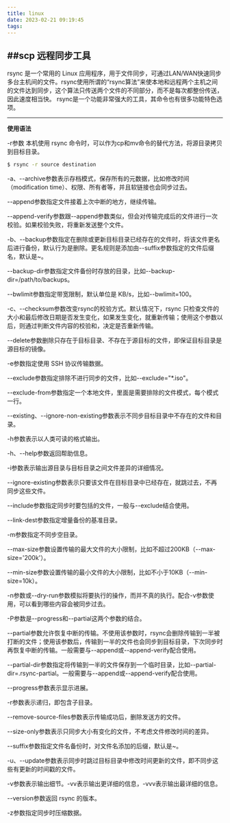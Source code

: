 ```yaml
---
title: linux
date: 2023-02-21 09:19:45
tags:
---
```


##scp 远程同步工具
---

rsync 是一个常用的 Linux 应用程序，用于文件同步，可通过LAN/WAN快速同步多台主机间的文件。rsync使用所谓的“rsync算法”来使本地和远程两个主机之间的文件达到同步，这个算法只传送两个文件的不同部分，而不是每次都整份传送，因此速度相当快。 rsync是一个功能非常强大的工具，其命令也有很多功能特色选项。

***

**使用语法**

-r参数
本机使用 rsync 命令时，可以作为cp和mv命令的替代方法，将源目录拷贝到目标目录。

``` bash
$ rsync -r source destination 
```

-a、--archive参数表示存档模式，保存所有的元数据，比如修改时间（modification time）、权限、所有者等，并且软链接也会同步过去。

--append参数指定文件接着上次中断的地方，继续传输。

--append-verify参数跟--append参数类似，但会对传输完成后的文件进行一次校验。如果校验失败，将重新发送整个文件。

-b、--backup参数指定在删除或更新目标目录已经存在的文件时，将该文件更名后进行备份，默认行为是删除。更名规则是添加由--suffix参数指定的文件后缀名，默认是~。

--backup-dir参数指定文件备份时存放的目录，比如--backup-dir=/path/to/backups。

--bwlimit参数指定带宽限制，默认单位是 KB/s，比如--bwlimit=100。

-c、--checksum参数改变rsync的校验方式。默认情况下，rsync 只检查文件的大小和最后修改日期是否发生变化，如果发生变化，就重新传输；使用这个参数以后，则通过判断文件内容的校验和，决定是否重新传输。

--delete参数删除只存在于目标目录、不存在于源目标的文件，即保证目标目录是源目标的镜像。

-e参数指定使用 SSH 协议传输数据。

--exclude参数指定排除不进行同步的文件，比如--exclude="*.iso"。

--exclude-from参数指定一个本地文件，里面是需要排除的文件模式，每个模式一行。

--existing、--ignore-non-existing参数表示不同步目标目录中不存在的文件和目录。

-h参数表示以人类可读的格式输出。

-h、--help参数返回帮助信息。

-i参数表示输出源目录与目标目录之间文件差异的详细情况。

--ignore-existing参数表示只要该文件在目标目录中已经存在，就跳过去，不再同步这些文件。

--include参数指定同步时要包括的文件，一般与--exclude结合使用。

--link-dest参数指定增量备份的基准目录。

-m参数指定不同步空目录。

--max-size参数设置传输的最大文件的大小限制，比如不超过200KB（--max-size='200k'）。

--min-size参数设置传输的最小文件的大小限制，比如不小于10KB（--min-size=10k）。

-n参数或--dry-run参数模拟将要执行的操作，而并不真的执行。配合-v参数使用，可以看到哪些内容会被同步过去。

-P参数是--progress和--partial这两个参数的结合。

--partial参数允许恢复中断的传输。不使用该参数时，rsync会删除传输到一半被打断的文件；使用该参数后，传输到一半的文件也会同步到目标目录，下次同步时再恢复中断的传输。一般需要与--append或--append-verify配合使用。

--partial-dir参数指定将传输到一半的文件保存到一个临时目录，比如--partial-dir=.rsync-partial。一般需要与--append或--append-verify配合使用。

--progress参数表示显示进展。

-r参数表示递归，即包含子目录。

--remove-source-files参数表示传输成功后，删除发送方的文件。

--size-only参数表示只同步大小有变化的文件，不考虑文件修改时间的差异。

--suffix参数指定文件名备份时，对文件名添加的后缀，默认是~。

-u、--update参数表示同步时跳过目标目录中修改时间更新的文件，即不同步这些有更新的时间戳的文件。

-v参数表示输出细节。-vv表示输出更详细的信息，-vvv表示输出最详细的信息。

--version参数返回 rsync 的版本。

-z参数指定同步时压缩数据。




